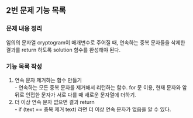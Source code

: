 ## 2번 문제 기능 목록

### 문제 내용 정리

임의의 문자열 cryptogram이 매개변수로 주어질 때, 연속하는 중복 문자들을 삭제한 결과를 return 하도록 solution 함수를 완성해야 된다.

### 기능 목록 작성

1. 연속 문자 제거하는 함수 만들기
   <br/>- 연속하는 모든 중복 문자를 제거해서 리턴하는 함수. for 문 이용, 현재 문자와 앞 뒤로 인접한 문자가 서로 다를 때 새로운 문자열에 더하기.
2. 더 이상 연속 문자 없으면 결과 return
   <br/>- if (text == 중복 제거 text) 라면 더 이상 연속 문자가 없음을 알 수 있다.